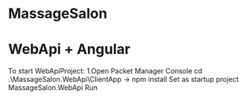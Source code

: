 # MassageSalon

# WebApi + Angular
To start WebApiProject:
1.Open Packet Manager Console cd .\MassageSalon.WebApi\ClientApp -> npm install
Set as startup project MassageSalon.WebApi
Run
